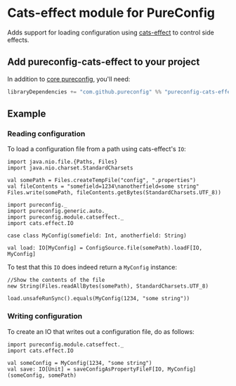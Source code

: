 # Cats-effect module for PureConfig

Adds support for loading configuration using [cats-effect](https://github.com/typelevel/cats-effect) to control side effects.

## Add pureconfig-cats-effect to your project

In addition to [core pureconfig](https://github.com/pureconfig/pureconfig), you'll need:

```scala
libraryDependencies += "com.github.pureconfig" %% "pureconfig-cats-effect" % "0.12.0"
```

## Example

### Reading configuration

To load a configuration file from a path using cats-effect's `IO`:

```tut:invisible
import java.nio.file.{Paths, Files}
import java.nio.charset.StandardCharsets

val somePath = Files.createTempFile("config", ".properties")
val fileContents = "somefield=1234\nanotherfield=some string"
Files.write(somePath, fileContents.getBytes(StandardCharsets.UTF_8))
```

```tut:silent
import pureconfig._
import pureconfig.generic.auto._
import pureconfig.module.catseffect._
import cats.effect.IO

case class MyConfig(somefield: Int, anotherfield: String)

val load: IO[MyConfig] = ConfigSource.file(somePath).loadF[IO, MyConfig]
```

To test that this `IO` does indeed return a `MyConfig` instance:
```tut:book
//Show the contents of the file
new String(Files.readAllBytes(somePath), StandardCharsets.UTF_8)

load.unsafeRunSync().equals(MyConfig(1234, "some string"))
```

### Writing configuration

To create an IO that writes out a configuration file, do as follows:

```tut:silent
import pureconfig.module.catseffect._
import cats.effect.IO

val someConfig = MyConfig(1234, "some string")
val save: IO[Unit] = saveConfigAsPropertyFileF[IO, MyConfig](someConfig, somePath)
```
